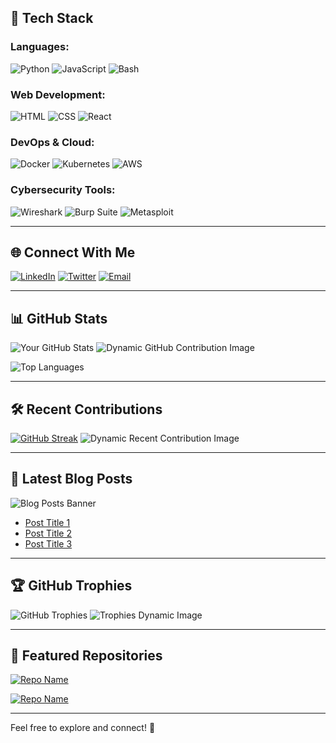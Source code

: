 ## 🚀 Tech Stack

### **Languages:**
![Python](https://img.shields.io/badge/Python-3776AB?style=for-the-badge&logo=python&logoColor=white)
![JavaScript](https://img.shields.io/badge/JavaScript-F7DF1E?style=for-the-badge&logo=javascript&logoColor=black)
![Bash](https://img.shields.io/badge/Bash-4EAA25?style=for-the-badge&logo=gnu-bash&logoColor=white)

### **Web Development:**
![HTML](https://img.shields.io/badge/HTML-E34F26?style=for-the-badge&logo=html5&logoColor=white)
![CSS](https://img.shields.io/badge/CSS-1572B6?style=for-the-badge&logo=css3&logoColor=white)
![React](https://img.shields.io/badge/React-61DAFB?style=for-the-badge&logo=react&logoColor=black)

### **DevOps & Cloud:**
![Docker](https://img.shields.io/badge/Docker-2496ED?style=for-the-badge&logo=docker&logoColor=white)
![Kubernetes](https://img.shields.io/badge/Kubernetes-326CE5?style=for-the-badge&logo=kubernetes&logoColor=white)
![AWS](https://img.shields.io/badge/AWS-232F3E?style=for-the-badge&logo=amazon-aws&logoColor=white)

### **Cybersecurity Tools:**
![Wireshark](https://img.shields.io/badge/Wireshark-1679A7?style=for-the-badge&logo=wireshark&logoColor=white)
![Burp Suite](https://img.shields.io/badge/Burp_Suite-FF7139?style=for-the-badge&logo=burp-suite&logoColor=white)
![Metasploit](https://img.shields.io/badge/Metasploit-0082C9?style=for-the-badge&logo=metasploit&logoColor=white)

---

## 🌐 Connect With Me

[![LinkedIn](https://img.shields.io/badge/LinkedIn-%230077B5.svg?style=for-the-badge&logo=linkedin&logoColor=white)](https://linkedin.com/in/your-linkedin)
[![Twitter](https://img.shields.io/badge/Twitter-%231DA1F2.svg?style=for-the-badge&logo=twitter&logoColor=white)](https://twitter.com/your-twitter)
[![Email](https://img.shields.io/badge/Email-D14836?style=for-the-badge&logo=gmail&logoColor=white)](mailto:your-email@example.com)

---

## 📊 GitHub Stats

![Your GitHub Stats](https://github-readme-stats.vercel.app/api?username=your-username&show_icons=true&theme=radical)
![Dynamic GitHub Contribution Image](https://source.unsplash.com/800x400/?programming,technology)

![Top Languages](https://github-readme-stats.vercel.app/api/top-langs/?username=your-username&layout=compact&theme=radical)

---

## 🛠️ Recent Contributions

[![GitHub Streak](https://streak-stats.demolab.com?user=your-username&theme=radical)](https://git.io/streak-stats)
![Dynamic Recent Contribution Image](https://source.unsplash.com/800x300/?coding,development)

---

## 📖 Latest Blog Posts

![Blog Posts Banner](https://source.unsplash.com/800x200/?blogging,writing)

<!-- BLOG-POST-LIST:START -->
- [Post Title 1](https://your-blog-link.com/post-1)
- [Post Title 2](https://your-blog-link.com/post-2)
- [Post Title 3](https://your-blog-link.com/post-3)
<!-- BLOG-POST-LIST:END -->

---

## 🏆 GitHub Trophies

![GitHub Trophies](https://github-profile-trophy.vercel.app/?username=your-username&theme=radical)
![Trophies Dynamic Image](https://source.unsplash.com/800x300/?achievement,trophy)

---

## 🌟 Featured Repositories

[![Repo Name](https://github-readme-stats.vercel.app/api/pin/?username=your-username&repo=repo-name&theme=radical)](https://github.com/your-username/repo-name)

[![Repo Name](https://github-readme-stats.vercel.app/api/pin/?username=your-username&repo=repo-name&theme=radical)](https://github.com/your-username/repo-name)

---

Feel free to explore and connect! 🚀

